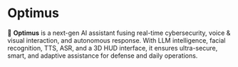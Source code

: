 # Optimus
🔰 **Optimus** is a next-gen AI assistant fusing real-time cybersecurity, voice &amp; visual interaction, and autonomous response. With LLM intelligence, facial recognition, TTS, ASR, and a 3D HUD interface, it ensures ultra-secure, smart, and adaptive assistance for defense and daily operations.
